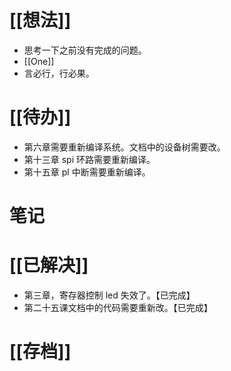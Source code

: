 # [[想法]]
- 思考一下之前没有完成的问题。
- [[One]]
- 言必行，行必果。

# [[待办]]
- 第六章需要重新编译系统。文档中的设备树需要改。
- 第十三章 spi 环路需要重新编译。
- 第十五章 pl 中断需要重新编译。

# 笔记

# [[已解决]]
- 第三章，寄存器控制 led 失效了。【已完成】
- 第二十五课文档中的代码需要重新改。【已完成】

# [[存档]]